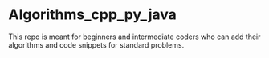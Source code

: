 # Algorithms_cpp_py_java
This repo is meant for beginners and intermediate coders who can add their algorithms and code snippets for standard problems. 

